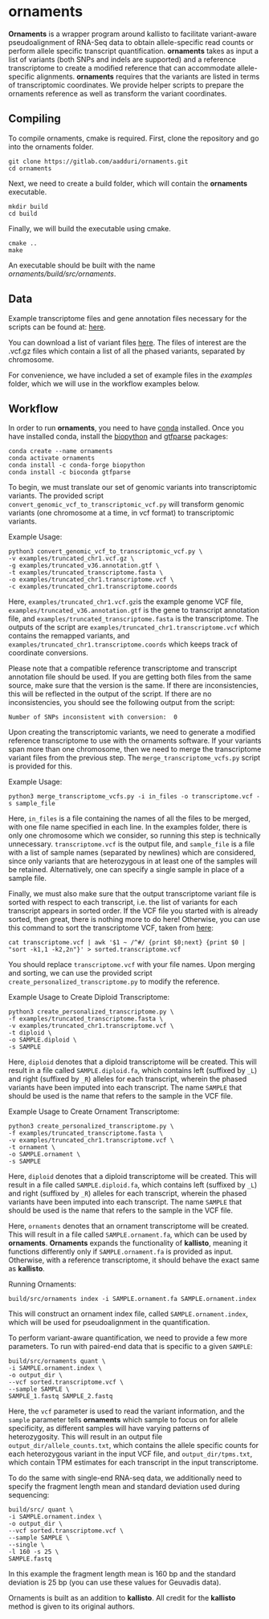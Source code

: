 # ornaments
__Ornaments__ is a wrapper program around kallisto to facilitate
variant-aware pseudoalignment of RNA-Seq data to obtain allele-specific read counts 
or perform allele specific transcript quantification. __ornaments__ takes as input
a list of variants (both SNPs and indels are supported) and a reference
transcriptome to create a modified reference that can accommodate allele-specific
alignments. __ornaments__ requires that the variants
are listed in terms of transcriptomic coordinates. We provide helper scripts
to prepare the ornaments reference as well as transform the variant coordinates.

## Compiling
To compile ornaments, cmake is required. First, clone the repository and go into the
ornaments folder. 

```
git clone https://gitlab.com/aadduri/ornaments.git
cd ornaments
```

Next, we need to create a build folder, which will contain the __ornaments__ executable.

```
mkdir build
cd build
```

Finally, we will build the executable using cmake.
```
cmake ..
make
```

An executable should be built with the name _ornaments/build/src/ornaments_.

## Data
Example transcriptome files and gene annotation files necessary for the scripts can be found at: [here](https://www.gencodegenes.org/human/).

You can download a list of variant files [here](http://ftp.1000genomes.ebi.ac.uk/vol1/ftp/data_collections/1000G_2504_high_coverage/working/20201028_3202_phased/). The files of interest are the .vcf.gz files which contain a list of all the phased variants, separated by chromosome.

For convenience, we have included a set of example files in the _examples_ folder, which we will use in the workflow examples below.

## Workflow
In order to run __ornaments__, you need to have [conda](https://conda.io/projects/conda/en/latest/user-guide/install/index.html) installed. Once you have installed conda, install the [biopython](https://anaconda.org/conda-forge/biopython) and [gtfparse](https://anaconda.org/bioconda/gtfparse) packages:

```
conda create --name ornaments
conda activate ornaments
conda install -c conda-forge biopython
conda install -c bioconda gtfparse
```

To begin, we must translate our set of genomic variants into transcriptomic variants. 
The provided script `convert_genomic_vcf_to_transcriptomic_vcf.py` will transform
genomic variants (one chromosome at a time, in vcf format) to transcriptomic variants.

Example Usage:

```
python3 convert_genomic_vcf_to_transcriptomic_vcf.py \
-v examples/truncated_chr1.vcf.gz \
-g examples/truncated_v36.annotation.gtf \
-t examples/truncated_transcriptome.fasta \
-o examples/truncated_chr1.transcriptome.vcf \
-c examples/truncated_chr1.transcriptome.coords
```


Here, `examples/truncated_chr1.vcf.gz`is the example genome VCF file, `examples/truncated_v36.annotation.gtf` is the gene to
transcript annotation file, and `examples/truncated_transcriptome.fasta` is the transcriptome. 
The outputs of the script are `examples/truncated_chr1.transcriptome.vcf` which contains the remapped variants, 
and `examples/truncated_chr1.transcriptome.coords` which keeps track of coordinate conversions.

Please note that a compatible reference transcriptome and transcript annotation file should be used. 
If you are getting both files from the same source, make sure that the version is the same. If there 
are inconsistencies, this will be reflected in the output of the script. If there are no inconsistencies,
you should see the following output from the script:

```
Number of SNPs inconsistent with conversion:  0
```

Upon creating the transcriptomic variants, we need to generate a modified reference
transcriptome to use with the ornaments software. If your variants span more than one chromosome,
then we need to merge the transcriptome variant files from the previous step.
The `merge_transcriptome_vcfs.py` script is provided for this.

Example Usage:
```
python3 merge_transcriptome_vcfs.py -i in_files -o transcriptome.vcf -s sample_file
```

Here, `in_files` is a file containing the names of all the files to be merged, with one file name specified in each line.
In the examples folder, there is only one chromosome which we consider, so running this step is technically unnecessary.
`transcriptome.vcf` is the output file, and `sample_file` is a file with a list of sample names (separated by newlines)
which are considered, since only variants that are heterozygous in at least one of the samples will be retained. 
Alternatively, one can specify a single sample in place of a sample file.

Finally, we must also make sure that the output transcriptome variant file is sorted with respect to each transcript,
i.e. the list of variants for each transcript appears in sorted order. If the VCF file you started with is already sorted, 
then great, there is nothing more to do here! Otherwise, you can use this command to sort the transcriptome VCF, taken from 
[here](https://www.biostars.org/p/299659/):

```
cat transcriptome.vcf | awk '$1 ~ /^#/ {print $0;next} {print $0 | "sort -k1,1 -k2,2n"}' > sorted.transcriptome.vcf
```

You should replace `transcriptome.vcf` with your file names. Upon merging and sorting, we can use the provided script 
`create_personalized_transcriptome.py` to modify the reference.

Example Usage to Create Diploid Transcriptome:
```
python3 create_personalized_transcriptome.py \
-f examples/truncated_transcriptome.fasta \
-v examples/truncated_chr1.transcriptome.vcf \
-t diploid \
-o SAMPLE.diploid \
-s SAMPLE
```

Here, `diploid` denotes that a diploid transcriptome will be created. This will result in a file called `SAMPLE.diploid.fa`,
which contains left (suffixed by `_L`) and right (suffixed by `_R`) alleles for each transcript, wherein the phased variants
have been imputed into each transcript. The name `SAMPLE` that should be used is the name that refers to the sample in the VCF file.

Example Usage to Create Ornament Transcriptome:
```
python3 create_personalized_transcriptome.py \
-f examples/truncated_transcriptome.fasta \
-v examples/truncated_chr1.transcriptome.vcf \
-t ornament \
-o SAMPLE.ornament \
-s SAMPLE
```

Here, `diploid` denotes that a diploid transcriptome will be created. This will result in a file called `SAMPLE.diploid.fa`,
which contains left (suffixed by `_L`) and right (suffixed by `_R`) alleles for each transcript, wherein the phased variants
have been imputed into each transcript. The name `SAMPLE` that should be used is the name that refers to the sample in the VCF file.

Here, `ornaments` denotes that an ornament transcriptome will be created. This will result in a file called `SAMPLE.ornament.fa`, 
which can be used by __ornaments__. __Ornaments__ expands the functionality of __kallisto__, meaning it functions differently 
only if `SAMPLE.ornament.fa` is provided as input. Otherwise, with a reference transcriptome, it should behave the exact same as __kallisto__.

Running Ornaments:

```
build/src/ornaments index -i SAMPLE.ornament.fa SAMPLE.ornament.index
```

This will construct an ornament index file, called `SAMPLE.ornament.index`, which will be used for pseudoalignment in the quantification. 

To perform variant-aware quantification, we need to provide a few more parameters. To run with paired-end data that is specific to a given `SAMPLE`:

```
build/src/ornaments quant \
-i SAMPLE.ornament.index \
-o output_dir \
--vcf sorted.transcriptome.vcf \
--sample SAMPLE \
SAMPLE_1.fastq SAMPLE_2.fastq
```

Here, the `vcf` parameter is used to read the variant information, and the `sample` parameter tells 
__ornaments__ which sample to focus on for allele specificity, as different samples will have
varying patterns of heterozygosity. This will result in an output file `output_dir/allele_counts.txt`,
which contains the allele specific counts for each heterozygous variant in the input VCF file, and `output_dir/tpms.txt`,
which contain TPM estimates for each transcript in the input transcriptome.

To do the same with single-end RNA-seq data, we additionally need to specify the fragment length mean and standard deviation used during sequencing:

```
build/src/ quant \
-i SAMPLE.ornament.index \
-o output_dir \
--vcf sorted.transcriptome.vcf \
--sample SAMPLE \
--single \
-l 160 -s 25 \
SAMPLE.fastq
```

In this example the fragment length mean is 160 bp and the standard deviation is 25 bp (you can use these values for Geuvadis data).

Ornaments is built as an addition to __kallisto__. All credit for the __kallisto__ method is given to its original authors.
